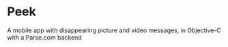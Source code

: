 # Peek
A mobile app with disappearing picture and video messages, in Objective-C with a Parse.com backend
